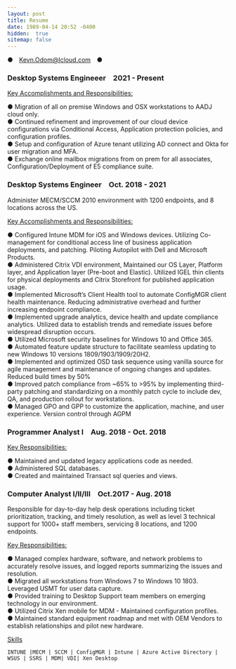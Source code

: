 ```yaml
---
layout: post
title: Resume
date: 1989-04-14 20:52 -0400
hidden:  true
sitemap: false
---
```

●&emsp;Kevn.Odom@Icloud.com&emsp;●

### Desktop Systems Engineeer&emsp;2021 - Present  
  
<ins> Key Accomplishments and Responsibilities: <ins>  

●	Migration of all on premise Windows and OSX workstations to AADJ cloud only.  
●	Continued refinement and improvement of our cloud device configurations via Conditional Access, Application protection policies, and configuration profiles.  
●	Setup and configuration of Azure tenant utilizing AD connect and Okta for user migration and MFA.  
●	Exchange online mailbox migrations from on prem for all associates, Configuration/Deployment of E5 compliance suite.  

	
### Desktop Systems Engineer&emsp;Oct. 2018 - 2021    

Administer MECM/SCCM 2010 environment with 1200 endpoints, and 8 locations across the US.  

<ins>Key Accomplishments and Responsibilities:<ins>  

●	Configured Intune MDM for iOS and Windows devices. Utilizing Co-management for conditional access line of business application deployments, and patching. Piloting Autopilot with Dell and Microsoft Products.  
●	Administered Citrix VDI environment, Maintained our OS Layer, Platform layer, and Application layer (Pre-boot and Elastic). Utilized IGEL thin clients for physical deployments and Citrix Storefront for published application usage.  
●	Implemented Microsoft’s Client Health tool to automate ConfigMGR client health maintenance. Reducing administrative overhead and further increasing endpoint compliance.   
●	Implemented upgrade analytics, device health and update compliance analytics. Utilized data to establish trends and remediate issues before widespread disruption occurs.  
●	Utilized Microsoft security baselines for Windows 10 and Office 365.  
●	Automated feature update structure to facilitate seamless updating to new Windows 10 versions 1809/1903/1909/20H2.  
●	Implemented and optimized OSD task sequence using vanilla source for agile management and maintenance of ongoing changes and updates. Reduced build times by 50%  
●	Improved patch compliance from ~65% to >95% by implementing third-party patching and standardizing on a monthly patch cycle to include dev, QA, and production rollout for workstations.  
●	Managed GPO and GPP to customize the application, machine, and user experience. Version control through AGPM  

### Programmer Analyst I&emsp;Aug. 2018 - Oct. 2018  


<ins>Key Responsibilities:<ins>  

●	Maintained and updated legacy applications code as needed.  
●	Administered SQL databases.  
●	Created and maintained Transact sql queries and views.   

### Computer Analyst I/II/III&emsp;Oct.2017 - Aug. 2018  

Responsible for day-to-day help desk operations including ticket prioritization, tracking, and timely resolution, as well as level 3 technical support for 1000+ staff members, servicing 8 locations, and 1200 endpoints.  

<ins>Key Responsibilities:<ins>  

●	Managed complex hardware, software, and network problems to accurately resolve issues, and logged reports summarizing the issues and resolution.  
●	Migrated all workstations from Windows 7 to Windows 10 1803. Leveraged USMT for user data capture.  
●	Provided training to Desktop Support team members on emerging technology in our environment.  
●	Utilized Citrix Xen mobile for MDM - Maintained configuration profiles.  
●	Maintained standard equipment roadmap and met with OEM Vendors to establish relationships and pilot new hardware.  

<ins>Skills<ins>  

`INTUNE |MECM | SCCM | ConfigMGR | Intune | Azure Active Directory | WSUS | SSRS | MDM| VDI| Xen Desktop`
